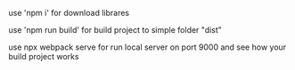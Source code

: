 use 'npm i' for download librares

use 'npm run build' for build project to simple folder "dist"

use npx webpack serve for run local server on port 9000 and see how your build project works
